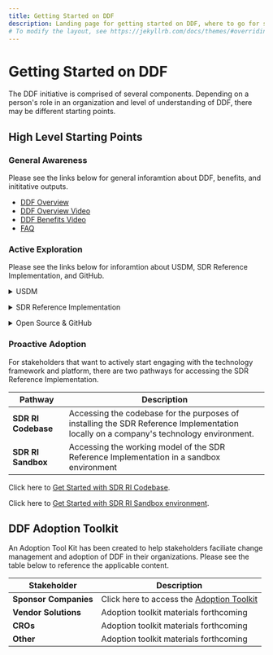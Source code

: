 ```yaml
---
title: Getting Started on DDF
description: Landing page for getting started on DDF, where to go for specific information, and how to access content
# To modify the layout, see https://jekyllrb.com/docs/themes/#overriding-theme-defaults
---
```

# Getting Started on DDF

The DDF initiative is comprised of several components.  Depending on a person's role in an organization and level of understanding of DDF, there may be different starting points.  

## High Level Starting Points
### General Awareness

Please see the links below for general inforamtion about DDF, benefits, and inititative outputs. 

- [DDF Overview](overview.md)
- [DDF Overview Video](https://www.youtube.com/watch?v=082onW7jhe4&t=2s)
- [DDF Benefits Video](https://www.youtube.com/watch?v=082onW7jhe4&t=2s)
- [FAQ](faq.md)

### Active Exploration

Please see the links below for inforamtion about USDM, SDR Reference Implementation, and GitHub.

<p></p>
<details>
<summary>USDM</summary>
<p></p>
<a target="_blank" href="https://www.youtube.com/watch?v=082onW7jhe4&t=2s">DDF USDM Overview Video</a>
<p></p>
<a target="_blank" href="https://cdisc.org/ddf">Latest USDM Version from CDISC</a>
<p></p>
</details>

<p></p>
<details>
<summary>SDR Reference Implementation</summary>
<p></p>
<a target="_blank" href="https://www.youtube.com/watch?v=082onW7jhe4&t=2s">DDF SDR Reference Implementation Overview Video</a>
<p></p>
<a target="_blank" href="https://cdisc.org/ddf">DDF Azure Solution Architecture Document</a>
<p></p>
<a target="_blank" href="https://cdisc.org/ddf">SDR Reference Implementation User Interface Demo Video</a>
<p></p>
<a target="_blank" href="https://cdisc.org/ddf">SDR Reference Implementation API Demo Video</a>
<p></p>
</details>

<p></p>
<details>
<summary>Open Source & GitHub</summary>
<p></p>
<a target="_blank" href="https://cdisc.org/ddf">DDF Community</a>
<p></p>
<p></p>
<a target="_blank" href="https://cdisc.org/ddf">GitHub Support</a>
<p></p>
</details>

### Proactive Adoption
For stakeholders that want to actively start engaging with the technology framework and platform, there are two pathways for accessing the SDR Reference Implementation.

| Pathway             | Description                                                                                                                           |
|---------------------|---------------------------------------------------------------------------------------------------------------------------------------|
| **SDR RI Codebase** | Accessing the codebase for the purposes of installing the SDR Reference Implementation locally on a company's technology environment. |
| **SDR RI Sandbox**  | Accessing the working model of the SDR Reference Implementation in a sandbox environment                                              |

Click here to [Get Started with SDR RI Codebase](sdr-ri-codebase-access.md).

Click here to [Get Started with SDR RI Sandbox environment](sdr_ri_sandbox_access.md).

## DDF Adoption Toolkit
An Adoption Tool Kit has been created to help stakeholders faciliate change management and adoption of DDF in their organizations.  Please see the table below to reference the applicable content.

| Stakeholder           | Description                                                              |
|-----------------------|--------------------------------------------------------------------------|
| **Sponsor Companies** | Click here to access the [Adoption Toolkit](adoption-toolkit-sponsor.md) |
| **Vendor Solutions**  | Adoption toolkit materials forthcoming                                   |
| **CROs**              | Adoption toolkit materials forthcoming                                   |
| **Other**             | Adoption toolkit materials forthcoming                                   |